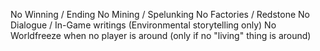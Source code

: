 No Winning / Ending
No Mining / Spelunking
No Factories / Redstone
No Dialogue / In-Game writings (Environmental storytelling only)
No Worldfreeze when no player is around (only if no "living" thing is around)
